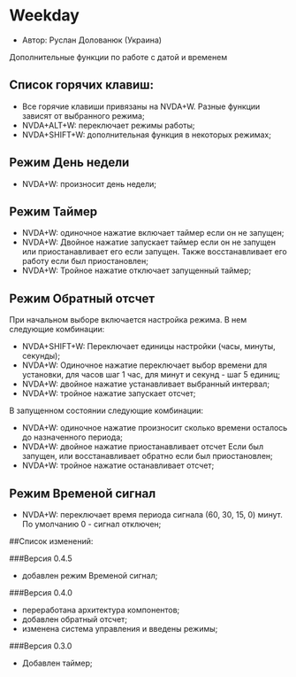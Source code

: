 # Weekday

* Автор: Руслан Долованюк (Украина)


Дополнительные функции по работе с датой и временем

## Список горячих клавиш:
* Все горячие клавиши привязаны на NVDA+W. Разные функции зависят от выбранного режима;
* NVDA+ALT+W: переключает режимы работы;
* NVDA+SHIFT+W: дополнительная функция в некоторых режимах;

## Режим День недели
* NVDA+W: произносит день недели;

## Режим Таймер
* NVDA+W: одиночное нажатие включает таймер если он не запущен;
* NVDA+W: Двойное нажатие запускает таймер если он не запущен или приостанавливает его если запущен. Также восстанавливает его работу если был приостановлен;
* NVDA+W: Тройное нажатие отключает запущенный таймер;

## Режим Обратный отсчет
При начальном выборе включается настройка режима. В нем следующие комбинации:
* NVDA+SHIFT+W: Переключает единицы настройки (часы, минуты, секунды);
* NVDA+W: Одиночное нажатие переключает выбор времени для установки, для часов шаг 1 час, для минут и секунд - шаг 5 единиц;
* NVDA+W: двойное нажатие устанавливает выбранный интервал;
* NVDA+W: тройное нажатие запускает отсчет;

В запущенном состоянии следующие комбинации:
* NVDA+W: одиночное нажатие произносит сколько времени осталось до назначенного периода;
* NVDA+W: двойное нажатие приостанавливает отсчет Если был запущен, или восстанавливает обратно если был приостановлен;
* NVDA+W: тройное нажатие останавливает отсчет;

## Режим Временой сигнал
* NVDA+W: переключает время периода сигнала (60, 30, 15, 0) минут. По умолчанию 0 - сигнал отключен;

##Список изменений:

###Версия 0.4.5

* добавлен режим Временой сигнал;

###Версия 0.4.0

* переработана архитектура компонентов;
* добавлен обратный отсчет;
* изменена система управления и введены режимы;

###Версия 0.3.0

* Добавлен таймер;
